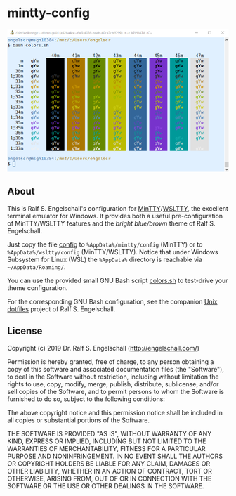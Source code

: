 
mintty-config
=============

![wsltty](screenshot.png)

About
-----

This is Ralf S. Engelschall's configuration for
[MinTTY](https://mintty.github.io/)/[WSLTTY](https://github.com/mintty/wsltty),
the excellent terminal emulator for Windows. It provides both a useful
pre-configuration of MinTTY/WSLTTY features and the *bright blue/brown* theme
of Ralf S. Engelschall. 

Just copy the file [config](./config) to `%AppData%/mintty/config`
(MinTTY) or to `%AppData%/wsltty/config` (MinTTY/WSLTTY). Notice that under
Windows Subsystem for Linux (WSL) the `%AppData%` directory is reachable via `~/AppData/Roaming/`.

You can use the provided small GNU Bash script [colors.sh](./colors.sh) to test-drive
your theme configuration.

For the corresponding GNU Bash configuration, see the companion
[Unix dotfiles](https://github.com/rse/dotfiles) project of Ralf S.
Engelschall.

License
-------

Copyright (c) 2019 Dr. Ralf S. Engelschall (http://engelschall.com/)

Permission is hereby granted, free of charge, to any person obtaining
a copy of this software and associated documentation files (the
"Software"), to deal in the Software without restriction, including
without limitation the rights to use, copy, modify, merge, publish,
distribute, sublicense, and/or sell copies of the Software, and to
permit persons to whom the Software is furnished to do so, subject to
the following conditions:

The above copyright notice and this permission notice shall be included
in all copies or substantial portions of the Software.

THE SOFTWARE IS PROVIDED "AS IS", WITHOUT WARRANTY OF ANY KIND,
EXPRESS OR IMPLIED, INCLUDING BUT NOT LIMITED TO THE WARRANTIES OF
MERCHANTABILITY, FITNESS FOR A PARTICULAR PURPOSE AND NONINFRINGEMENT.
IN NO EVENT SHALL THE AUTHORS OR COPYRIGHT HOLDERS BE LIABLE FOR ANY
CLAIM, DAMAGES OR OTHER LIABILITY, WHETHER IN AN ACTION OF CONTRACT,
TORT OR OTHERWISE, ARISING FROM, OUT OF OR IN CONNECTION WITH THE
SOFTWARE OR THE USE OR OTHER DEALINGS IN THE SOFTWARE.

